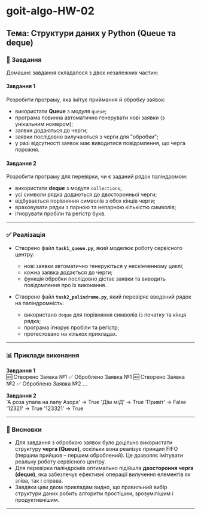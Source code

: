 # goit-algo-HW-02 
## Тема: Структури даних у Python (Queue та deque)

### 📌 Завдання

Домашнє завдання складалося з двох незалежних частин:

#### Завдання 1  
Розробити програму, яка імітує приймання й обробку заявок:  
- використати **Queue** з модуля `queue`;  
- програма повинна автоматично генерувати нові заявки (з унікальним номером);  
- заявки додаються до черги;  
- заявки послідовно вилучаються з черги для "обробки";  
- у разі відсутності заявок має виводитися повідомлення, що черга порожня.  

#### Завдання 2  
Розробити програму для перевірки, чи є заданий рядок паліндромом:  
- використати **deque** з модуля `collections`;  
- усі символи рядка додаються до двосторонньої черги;  
- відбувається порівняння символів з обох кінців черги;  
- враховувати рядки з парною та непарною кількістю символів;  
- ігнорувати пробіли та регістр букв.  

---

### ✅ Реалізація

- Створено файл **`task1_queue.py`**, який моделює роботу сервісного центру:
  - нові заявки автоматично генеруються у нескінченному циклі;
  - кожна заявка додається до черги;
  - функція обробки послідовно дістає заявки та виводить повідомлення про їх виконання.

- Створено файл **`task2_palindrome.py`**, який перевіряє введений рядок на паліндромність:
  - використано `deque` для порівняння символів із початку та кінця рядка;
  - програма ігнорує пробіли та регістр;
  - протестовано на кількох прикладах.

---

### 📊 Приклади виконання

**Завдання 1**  
🆕 Створено Заявка №1
✅ Оброблено Заявка №1
🆕 Створено Заявка №2
✅ Оброблено Заявка №2
...


**Завдання 2**  
'А роза упала на лапу Азора' -> True
'Дім міД' -> True
'Привіт' -> False
'12321' -> True
'123321' -> True

---

### 🔎 Висновки

- Для завдання з обробкою заявок було доцільно використати структуру **черга (Queue)**, оскільки вона реалізує принцип FIFO (першим прийшов – першим оброблений). Це дозволяє імітувати реальну роботу сервісного центру.  
- Для перевірки паліндромів оптимально підійшла **двостороння черга (deque)**, яка забезпечує ефективні операції вилучення елементів як зліва, так і справа.  
- Завдяки цим двом прикладам видно, що правильний вибір структури даних робить алгоритм простішим, зрозумілішим і продуктивнішим.  

---